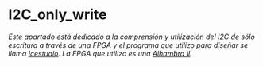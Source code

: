 # I2C_only_write

*Este apartado está dedicado a la comprensión y utilización del I2C de sólo escritura a través de una FPGA y el programa que utilizo para diseñar se llama [Icestudio](https://github.com/FPGAwars/icestudio). La FPGA que utilizo es una [Alhambra II](https://alhambrabits.com/alhambra/).*


